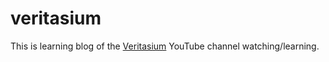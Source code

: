 # veritasium

This is learning blog of the [Veritasium](https://www.youtube.com/channel/UCHnyfMqiRRG1u-2MsSQLbXA) YouTube channel watching/learning.

